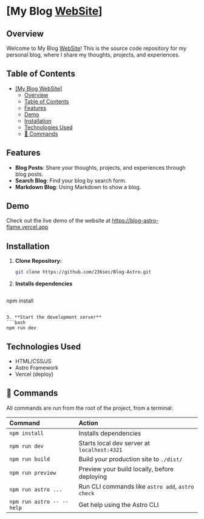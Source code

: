 # [My Blog [WebSite](https://blog-astro-flame.vercel.app/ "WebSite")]

## Overview

Welcome to My Blog [WebSite](https://blog-astro-flame.vercel.app/ "WebSite")! This is the source code repository for my personal blog, where I share my thoughts, projects, and experiences.

## Table of Contents

- [\[My Blog WebSite\]](#my-blog-website)
  - [Overview](#overview)
  - [Table of Contents](#table-of-contents)
  - [Features](#features)
  - [Demo](#demo)
  - [Installation](#installation)
  - [Technologies Used](#technologies-used)
  - [🧞 Commands](#-commands)

## Features

- **Blog Posts**: Share your thoughts, projects, and experiences through blog posts.
- **Search Blog**: Find your blog by search form.
- **Markdown Blog**: Using Markdown to show a blog.

## Demo

Check out the live demo of the website at https://blog-astro-flame.vercel.app

## Installation

1. **Clone Repository:**
   ```bash
   git clone https://github.com/236sec/Blog-Astro.git
   ```
2. **Installs dependencies**
   ```bash
  npm install
   ```

3. **Start the development server**
   ```bash
  npm run dev
   ```
   
## Technologies Used
- HTML/CSS/JS
- Astro Framework
- Vercel (deploy)
   
## 🧞 Commands

All commands are run from the root of the project, from a terminal:

| Command                   | Action                                           |
| :------------------------ | :----------------------------------------------- |
| `npm install`             | Installs dependencies                            |
| `npm run dev`             | Starts local dev server at `localhost:4321`      |
| `npm run build`           | Build your production site to `./dist/`          |
| `npm run preview`         | Preview your build locally, before deploying     |
| `npm run astro ...`       | Run CLI commands like `astro add`, `astro check` |
| `npm run astro -- --help` | Get help using the Astro CLI                     |
